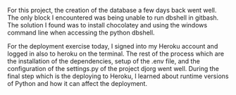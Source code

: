 For this project, the creation of the database a few days back went well. The only block I encountered was being unable to run dbshell in gitbash. The solution I found was to install chocolatey and using the windows command line when accessing the python dbshell. 

For the deployment exercise today, I signed into my Heroku account and logged in also to heroku on the terminal. The rest of the process which are the installation of the dependencies, setup of the .env file, and the configuration of the settings.py of the project djorg went well. During the final step which is the deploying to Heroku, I learned about runtime versions of Python and how it can affect the deployment. 